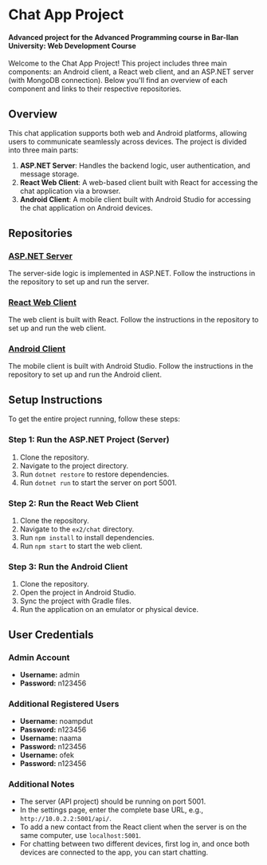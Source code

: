 # Chat App Project

#### Advanced project for the Advanced Programming course in Bar-Ilan University: Web Development Course

Welcome to the Chat App Project! This project includes three main components: an Android client, a React web client, and an ASP.NET server (with MongoDB connection). Below you'll find an overview of each component and links to their respective repositories.

## Overview
This chat application supports both web and Android platforms, allowing users to communicate seamlessly across devices. The project is divided into three main parts:

1. **ASP.NET Server**: Handles the backend logic, user authentication, and message storage.
2. **React Web Client**: A web-based client built with React for accessing the chat application via a browser.
3. **Android Client**: A mobile client built with Android Studio for accessing the chat application on Android devices.

## Repositories

### [ASP.NET Server](https://github.com/noampdut/Chat-Project-Server-Side-.NET-.git)
The server-side logic is implemented in ASP.NET. Follow the instructions in the repository to set up and run the server.

### [React Web Client](https://github.com/noampdut/Chat-Project-Frontend-Side.git)
The web client is built with React. Follow the instructions in the repository to set up and run the web client.

### [Android Client](https://github.com/noampdut/Chat-Project-Android-Side.git)
The mobile client is built with Android Studio. Follow the instructions in the repository to set up and run the Android client.

## Setup Instructions
To get the entire project running, follow these steps:

### Step 1: Run the ASP.NET Project (Server)
1. Clone the repository.
2. Navigate to the project directory.
3. Run `dotnet restore` to restore dependencies.
4. Run `dotnet run` to start the server on port 5001.

### Step 2: Run the React Web Client
1. Clone the repository.
2. Navigate to the `ex2/chat` directory.
3. Run `npm install` to install dependencies.
4. Run `npm start` to start the web client.

### Step 3: Run the Android Client
1. Clone the repository.
2. Open the project in Android Studio.
3. Sync the project with Gradle files.
4. Run the application on an emulator or physical device.

## User Credentials

### Admin Account
- **Username:** admin
- **Password:** n123456

### Additional Registered Users
- **Username:** noampdut
- **Password:** n123456
- **Username:** naama
- **Password:** n123456
- **Username:** ofek
- **Password:** n123456

### Additional Notes
- The server (API project) should be running on port 5001.
- In the settings page, enter the complete base URL, e.g., `http://10.0.2.2:5001/api/`.
- To add a new contact from the React client when the server is on the same computer, use `localhost:5001`.
- For chatting between two different devices, first log in, and once both devices are connected to the app, you can start chatting.

